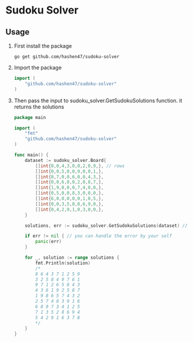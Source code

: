 # Sudoku Solver


## Usage

1. First install the package 

    ```
    go get github.com/hashen47/sudoku-solver
    ```

2. Import the package 
    ```go
    import (
        "github.com/hashen47/sudoku-solver"
    )
    ```

3. Then pass the input to sudoku_solver.GetSudokuSolutions function. it returns the solutions

    ```go
    package main

    import (
        "fmt"
        "github.com/hashen47/sudoku-solver"
    )

    func main() {
        dataset := sudoku_solver.Board{
            []int{0,0,4,3,0,0,2,0,9,}, // rows
            []int{0,0,5,0,0,9,0,0,1,},
            []int{0,7,0,0,6,0,0,4,3,},
            []int{0,0,6,0,0,2,0,8,7,},
            []int{1,9,0,0,0,7,4,0,0,},
            []int{0,5,0,0,8,3,0,0,0,},
            []int{6,0,0,0,0,0,1,0,5,},
            []int{0,0,3,5,0,8,6,9,0,},
            []int{0,4,2,9,1,0,3,0,0,},
        }

        solutions, err := sudoku_solver.GetSudokuSolutions(dataset) // []sudoku_solver.Board

        if err != nil { // you can handle the error by your self
            panic(err)
        }

        for _, solution := range solutions {
            fmt.Println(solution)
            /*
            8 6 4 3 7 1 2 5 9
            3 2 5 8 4 9 7 6 1
            9 7 1 2 6 5 8 4 3
            4 3 6 1 9 2 5 8 7
            1 9 8 6 5 7 4 3 2
            2 5 7 4 8 3 9 1 6
            6 8 9 7 3 4 1 2 5
            7 1 3 5 2 8 6 9 4
            5 4 2 9 1 6 3 7 8
            */
        }
    }
    ```

